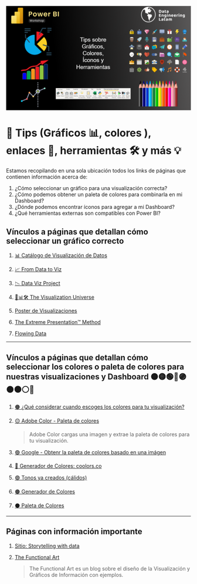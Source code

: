 <img src="https://github.com/DataEngineering-LATAM/PowerBi-StudyClub/blob/main/Tips%2C%20enlaces%20y%20herramientas/images/tips.PNG" width="600">

# 🎯 Tips (Gráficos 📊, colores ), enlaces 📌, herramientas 🛠️ y más 💡
Estamos recopilando en una sola ubicación todos los links de páginas que contienen información acerca de: 
1. ¿Cómo seleccionar un gráfico para una visualización correcta? 
2. ¿Cómo podemos obtener un paleta de colores para combinarla en mi Dashboard?
3. ¿Dónde podemos encontrar íconos para agregar a mi Dashboard? 
4. ¿Qué herramientas externas son compatibles con Power BI?


## Vínculos a páginas que detallan cómo seleccionar un gráfico correcto 

1. [📊 Catálogo de Visualización de Datos](https://datavizcatalogue.com/ES/ 'Catálogo de Visualización de Datos')

2. [📈 From Data to Viz](https://www.data-to-viz.com/ 'From Data to Viz')

3. [📉 Data Viz Project ](https://datavizproject.com/# 'Data Viz Project')

4. [📘📊🛠️ The Visualization Universe](http://visualizationuniverse.com/charts/ 'The Visualization Universe')

5. [Poster de Visualizaciones](https://raw.githubusercontent.com/Financial-Times/chart-doctor/main/visual-vocabulary/poster.png 'Poster')

6. [The Extreme Presentation™ Method](https://extremepresentation.com/design/7-charts/  'The Extreme Presentation™ Method')

7. [Flowing Data](https://flowingdata.com/chart-types/ 'Flowing Data')



---
## Vínculos a páginas que detallan cómo seleccionar los colores o paleta de colores para nuestras visualizaciones y Dashboard 🟠🟡🟢🔵🟣🟤⚫⚪🔴  
1. [🟠 ¿Qué considerar cuando escoges los colores para tu visualización?](https://blog.datawrapper.de/colors/ 'Colores para tu Visualización')

2. [🟡 Adobe Color - Paleta de colores](https://color.adobe.com/es/create/color-wheel 'Paleta de Colores') 
   >  Adobe Color cargas una imagen y extrae la paleta de colores para tu visualización.

3. [🟢 Google - Obtenr la paleta de colores basado en una imágen](https://artsexperiments.withgoogle.com/artpalette/images 'Patrón de colores')

4. [🔵 Generador de Colores: coolors.co](https://coolors.co/ 'Generador de Colores')

5. [🟣 Tonos ya creados (cálidos)](https://www.design-seeds.com/ 'Tonos')

6. [🟤 Generador de Colores](https://omatsuri.app/gradient-generator 'Generador de Colores') 

7. [⚫ Paleta de Colores](https://mycolor.space/?hex=%23845EC2&sub=1&s=09 'Paleta de Colores')


---
## Páginas con información importante
1. [Sitio: Storytelling with data](https://www.storytellingwithdata.com/blog 'Storytelling With Data')

2. [The Functional Art](http://www.thefunctionalart.com/  'The Functional Art')
   > The Functional Art es un blog sobre el diseño de la Visualización y Gráficos de Información con ejemplos. 
